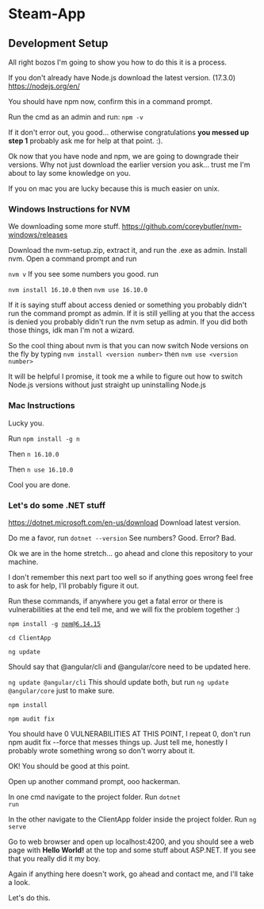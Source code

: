 # Steam-App

<h2>Development Setup</h2>

All right bozos I'm going to show you how to do this it is a process.

If you don't already have Node.js download the latest version. (17.3.0) https://nodejs.org/en/ 

You should have npm now, confirm this in a command prompt. 

Run the cmd as an admin and run: <code>npm -v</code>

If it don't error out, you good... otherwise congratulations <b>you messed up step 1</b> probably ask me for help at that point. :).

Ok now that you have node and npm, we are going to downgrade their versions. Why not just download the earlier version you ask... trust me I'm about to lay some knowledge on you.

If you on mac you are lucky because this is much easier on unix.

<h3>Windows Instructions for NVM</h3>

We downloading some more stuff. https://github.com/coreybutler/nvm-windows/releases

Download the nvm-setup.zip, extract it, and run the .exe as admin.
Install nvm. Open a command prompt and run 

<code>nvm v</code> If you see some numbers you good.
run 

`nvm install 16.10.0` then `nvm use 16.10.0`

If it is saying stuff about access denied or something you probably didn't run the command prompt as admin.
If it is still yelling at you that the access is denied you probably didn't run the nvm setup as admin. If you did both those things, idk man I'm not a wizard.

So the cool thing about nvm is that you can now switch Node versions on the fly by typing `nvm install <version number>` then `nvm use <version number>`

It will be helpful I promise, it took me a while to figure out how to switch Node.js versions without just straight up uninstalling Node.js

<h3>Mac Instructions</h3>

Lucky you. 

Run <code>npm install -g n</code>

Then <code>n 16.10.0</code>

Then <code>n use 16.10.0</code>

Cool you are done.

<h3>Let's do some .NET stuff</h3>

https://dotnet.microsoft.com/en-us/download Download latest version.

Do me a favor, run <code>dotnet --version</code> See numbers? Good. Error? Bad.

Ok we are in the home stretch... go ahead and clone this repository to your machine.

I don't remember this next part too well so if anything goes wrong feel free to ask for help, I'll probably figure it out.

Run these commands, if anywhere you get a fatal error or there is vulnerabilities at the end tell me, and we will fix the problem together :)

<code>npm install -g npm@6.14.15</code>

<code>cd ClientApp</code>

<code>ng update</code>

Should say that @angular/cli and @angular/core need to be updated here.

<code>ng update @angular/cli</code>
This should update both, but run <code>ng update @angular/core</code> just to make sure.

<code>npm install</code>

<code>npm audit fix</code>

You should have 0 VULNERABILITIES AT THIS POINT, I repeat 0, don't run npm audit fix --force that messes things up. Just tell me, honestly I probably wrote something wrong so don't worry about it.

OK! You should be good at this point.

Open up another command prompt, ooo hackerman.

In one cmd navigate to the project folder. Run <code>dotnet run</code>

In the other navigate to the ClientApp folder inside the project folder. Run <code>ng serve</code>

Go to web browser and open up localhost:4200, and you should see a web page with <b>Hello World!</b> at the top and some stuff about ASP.NET. If you see that you really did it my boy.

Again if anything here doesn't work, go ahead and contact me, and I'll take a look.

Let's do this.

